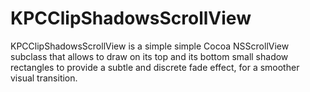 KPCClipShadowsScrollView
========================

KPCClipShadowsScrollView is a simple simple Cocoa NSScrollView subclass that allows to draw on its top and its bottom  small shadow rectangles to provide a subtle and discrete fade effect, for a smoother visual transition.
